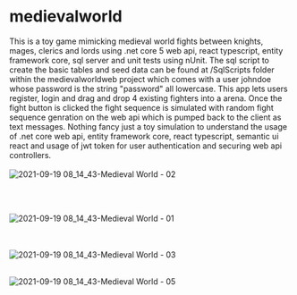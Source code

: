 # medievalworld
This is a toy game mimicking medieval world fights between knights, mages, clerics and lords using .net core 5 web api, react typescript, entity framework core, sql server and unit tests using nUnit.
The sql script to create the basic tables and seed data can be found at /SqlScripts folder within the medievalworldweb project which comes with a user johndoe whose password is the string "password" all lowercase.
This app lets users register, login and drag and drop 4 existing fighters into a arena. Once the fight button is clicked the fight sequence is simulated with random fight sequence genration on the web api which is pumped back to the client as text messages.
Nothing fancy just a toy simulation to understand the usage of .net core web api, entity framework core, react typescript, semantic ui react and usage of jwt token for user authentication and securing web api controllers.
<br/><br/>
![2021-09-19 08_14_43-Medieval World - 02](https://user-images.githubusercontent.com/12031984/133934982-8bf084ef-b241-4d31-93ae-27be6558f7a8.png)

<br/><br/>

![2021-09-19 08_14_43-Medieval World - 01](https://user-images.githubusercontent.com/12031984/133934771-1b9ad58f-0336-4093-ac29-2042996f0211.png)

<br/><br/>
![2021-09-19 08_14_43-Medieval World - 03](https://user-images.githubusercontent.com/12031984/133934839-47d1d3af-dc3a-43d5-af16-a2de2b03c018.png)
<br/><br/>

![2021-09-19 08_14_43-Medieval World - 05](https://user-images.githubusercontent.com/12031984/133934951-7e040226-12db-4a9c-9e61-3e42b06813a8.png)

<br/><br/>
